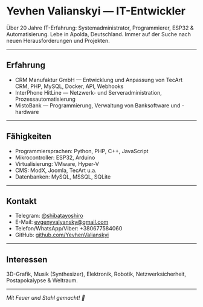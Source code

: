 # Yevhen Valianskyi — IT-Entwickler

Über 20 Jahre IT-Erfahrung: Systemadministrator, Programmierer, ESP32 & Automatisierung. Lebe in Apolda, Deutschland. Immer auf der Suche nach neuen Herausforderungen und Projekten.

---

## Erfahrung

- CRM Manufaktur GmbH — Entwicklung und Anpassung von TecArt CRM, PHP, MySQL, Docker, API, Webhooks  
- InterPhone HitLine — Netzwerk- und Serveradministration, Prozessautomatisierung  
- MistoBank — Programmierung, Verwaltung von Banksoftware und -hardware

---

## Fähigkeiten

- Programmiersprachen: Python, PHP, C++, JavaScript  
- Mikrocontroller: ESP32, Arduino  
- Virtualisierung: VMware, Hyper-V  
- CMS: ModX, Joomla, TecArt u.a.  
- Datenbanken: MySQL, MSSQL, SQLite

---

## Kontakt

- Telegram: [@shibatayoshiro](https://t.me/shibatayoshiro)  
- E-Mail: evgenyvalyansky@gmail.com  
- Telefon/WhatsApp/Viber: +380677584060  
- GitHub: [github.com/YevhenValianskyi](https://github.com/YevhenValianskyi)  

---

## Interessen

3D-Grafik, Musik (Synthesizer), Elektronik, Robotik, Netzwerksicherheit, Postapokalypse & Weltraum.

---

*Mit Feuer und Stahl gemacht! 🚀*
